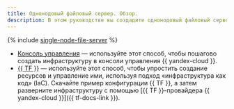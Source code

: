 ```yaml
---
title: Однонодовый файловый сервер. Обзор.
description: В этом руководстве вы создадите однонодовый файловый сервер NFS с помощью пакета программ Samba и сетевой инфраструктуры {{ vpc-full-name }}. Сервер разместится на виртуальной машине Ubuntu, а подключаться к нему можно будет с компьютеров на Linux, macOS и Windows.
---
```


{% include [single-node-file-server](../../../_tutorials/archive/single-node-file-server.md) %}

* [Консоль управления](console.md) — используйте этот способ, чтобы пошагово создать инфраструктуру в консоли управления {{ yandex-cloud }}.
* [{{ TF }}](terraform.md) — используйте этот способ, чтобы упростить создание ресурсов и управление ими, используя подход «инфраструктура как код» (IaC). Скачайте пример конфигурации {{ TF }}, а затем разверните инфраструктуру с помощью [{{ TF }}-провайдера {{ yandex-cloud }}]({{ tf-docs-link }}).
